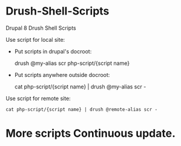 # Drush-Shell-Scripts
Drupal 8 Drush Shell Scripts

Use script for local site:

  - Put scripts in drupal's docroot:

    drush @my-alias scr php-script/{script name}

  - Put scripts anywhere outside docroot:

    cat php-script/{script name} | drush @my-alias scr -

Use script for remote site:

    cat php-script/{script name} | drush @remote-alias scr -


# More scripts Continuous update.
